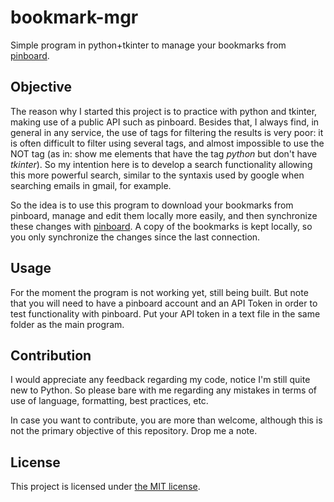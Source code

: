 # bookmark-mgr

Simple program in python+tkinter to manage your bookmarks from [pinboard][pinboard_lnk].

## Objective

The reason why I started this project is to practice with python and tkinter, making use of a public API such as pinboard. Besides that, I always find, in general in any service, the use of tags for filtering the results is very poor: it is often difficult to filter using several tags, and almost impossible to use the NOT tag (as in: show me elements that have the tag *python* but don't have *tkinter*). So my intention here is to develop a search functionality allowing this more powerful search, similar to the syntaxis used by google when searching emails in gmail, for example.

So the idea is to use this program to download your bookmarks from pinboard, manage and edit them locally more easily, and then synchronize these changes with [pinboard][pinboard_lnk]. A copy of the bookmarks is kept locally, so you only synchronize the changes since the last connection.

## Usage

For the moment the program is not working yet, still being built. But note that you will need to have a pinboard account and an API Token in order to test functionality with pinboard. Put your API token in a text file in the same folder as the main program.


## Contribution

I would appreciate any feedback regarding my code, notice I'm still quite new to Python. So please bare with me regarding any mistakes in terms of use of language, formatting, best practices, etc.

In case you want to contribute, you are more than welcome, although this is not the primary objective of this repository. Drop me a note.


## License

This project is licensed under [the MIT license](https://tldrlegal.com/license/mit-license).


[pinboard_lnk]: https://pinboard.in

